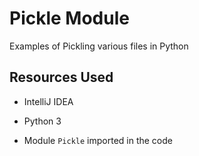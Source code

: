 # Pickle Module
Examples of Pickling various files in Python

## Resources Used

* IntelliJ IDEA

* Python 3

* Module `Pickle` imported in the code
